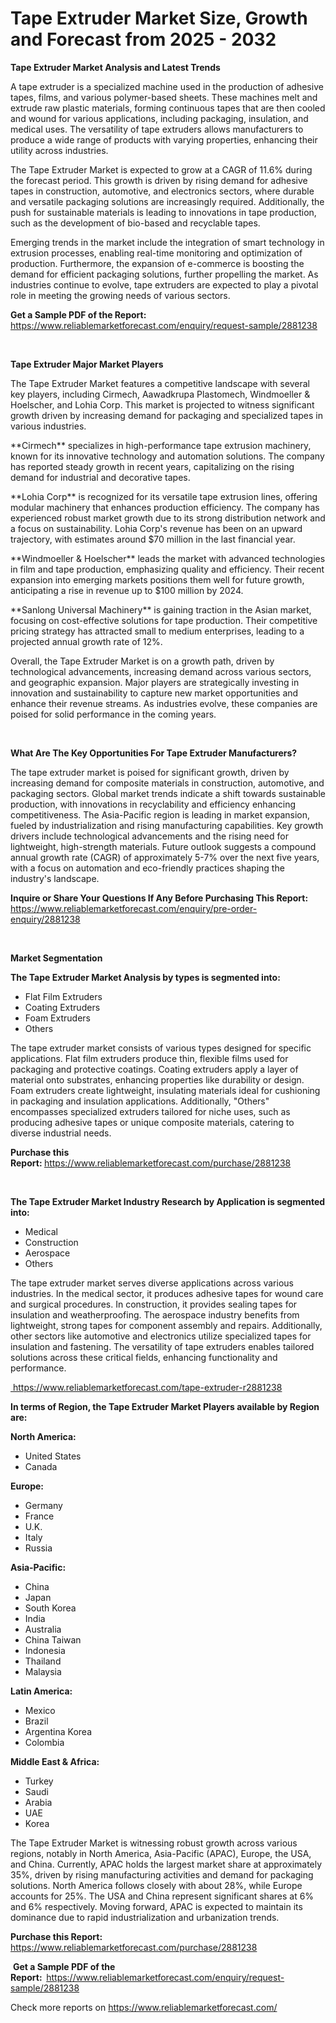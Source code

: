 <p><h1>Tape Extruder Market Size, Growth and Forecast from 2025 - 2032</h1></p><p><strong>Tape Extruder Market Analysis and Latest Trends</strong></p>
<p><p>A tape extruder is a specialized machine used in the production of adhesive tapes, films, and various polymer-based sheets. These machines melt and extrude raw plastic materials, forming continuous tapes that are then cooled and wound for various applications, including packaging, insulation, and medical uses. The versatility of tape extruders allows manufacturers to produce a wide range of products with varying properties, enhancing their utility across industries.</p><p>The Tape Extruder Market is expected to grow at a CAGR of 11.6% during the forecast period. This growth is driven by rising demand for adhesive tapes in construction, automotive, and electronics sectors, where durable and versatile packaging solutions are increasingly required. Additionally, the push for sustainable materials is leading to innovations in tape production, such as the development of bio-based and recyclable tapes. </p><p>Emerging trends in the market include the integration of smart technology in extrusion processes, enabling real-time monitoring and optimization of production. Furthermore, the expansion of e-commerce is boosting the demand for efficient packaging solutions, further propelling the market. As industries continue to evolve, tape extruders are expected to play a pivotal role in meeting the growing needs of various sectors.</p></p>
<p><strong>Get a Sample PDF of the Report:&nbsp;</strong> <a href="https://www.reliablemarketforecast.com/enquiry/request-sample/2881238?utm_campaign=3171&utm_medium=2&utm_source=Github&utm_content=ia&utm_term=12032025&utm_id=tape-extruder">https://www.reliablemarketforecast.com/enquiry/request-sample/2881238</a></p>
<p>&nbsp;</p>
<p><strong>Tape Extruder Major Market Players</strong></p>
<p><p>The Tape Extruder Market features a competitive landscape with several key players, including Cirmech, Aawadkrupa Plastomech, Windmoeller & Hoelscher, and Lohia Corp. This market is projected to witness significant growth driven by increasing demand for packaging and specialized tapes in various industries.</p><p>**Cirmech** specializes in high-performance tape extrusion machinery, known for its innovative technology and automation solutions. The company has reported steady growth in recent years, capitalizing on the rising demand for industrial and decorative tapes. </p><p>**Lohia Corp** is recognized for its versatile tape extrusion lines, offering modular machinery that enhances production efficiency. The company has experienced robust market growth due to its strong distribution network and a focus on sustainability. Lohia Corp's revenue has been on an upward trajectory, with estimates around $70 million in the last financial year.</p><p>**Windmoeller & Hoelscher** leads the market with advanced technologies in film and tape production, emphasizing quality and efficiency. Their recent expansion into emerging markets positions them well for future growth, anticipating a rise in revenue up to $100 million by 2024.</p><p>**Sanlong Universal Machinery** is gaining traction in the Asian market, focusing on cost-effective solutions for tape production. Their competitive pricing strategy has attracted small to medium enterprises, leading to a projected annual growth rate of 12%.</p><p>Overall, the Tape Extruder Market is on a growth path, driven by technological advancements, increasing demand across various sectors, and geographic expansion. Major players are strategically investing in innovation and sustainability to capture new market opportunities and enhance their revenue streams. As industries evolve, these companies are poised for solid performance in the coming years.</p></p>
<p>&nbsp;</p>
<p><strong>What Are The Key Opportunities For Tape Extruder Manufacturers?</strong></p>
<p><p>The tape extruder market is poised for significant growth, driven by increasing demand for composite materials in construction, automotive, and packaging sectors. Global market trends indicate a shift towards sustainable production, with innovations in recyclability and efficiency enhancing competitiveness. The Asia-Pacific region is leading in market expansion, fueled by industrialization and rising manufacturing capabilities. Key growth drivers include technological advancements and the rising need for lightweight, high-strength materials. Future outlook suggests a compound annual growth rate (CAGR) of approximately 5-7% over the next five years, with a focus on automation and eco-friendly practices shaping the industry's landscape.</p></p>
<p><strong>Inquire or Share Your Questions If Any Before Purchasing This Report:</strong> <a href="https://www.reliablemarketforecast.com/enquiry/pre-order-enquiry/2881238?utm_campaign=3171&utm_medium=2&utm_source=Github&utm_content=ia&utm_term=12032025&utm_id=tape-extruder">https://www.reliablemarketforecast.com/enquiry/pre-order-enquiry/2881238</a></p>
<p>&nbsp;</p>
<p><strong>Market Segmentation</strong></p>
<p><strong>The Tape Extruder Market Analysis by types is segmented into:</strong></p>
<p><ul><li>Flat Film Extruders</li><li>Coating Extruders</li><li>Foam Extruders</li><li>Others</li></ul></p>
<p><p>The tape extruder market consists of various types designed for specific applications. Flat film extruders produce thin, flexible films used for packaging and protective coatings. Coating extruders apply a layer of material onto substrates, enhancing properties like durability or design. Foam extruders create lightweight, insulating materials ideal for cushioning in packaging and insulation applications. Additionally, "Others" encompasses specialized extruders tailored for niche uses, such as producing adhesive tapes or unique composite materials, catering to diverse industrial needs.</p></p>
<p><strong>Purchase this Report:&nbsp;</strong><a href="https://www.reliablemarketforecast.com/purchase/2881238?utm_campaign=3171&utm_medium=2&utm_source=Github&utm_content=ia&utm_term=12032025&utm_id=tape-extruder">https://www.reliablemarketforecast.com/purchase/2881238</a></p>
<p>&nbsp;</p>
<p><strong>The Tape Extruder Market Industry Research by Application is segmented into:</strong></p>
<p><ul><li>Medical</li><li>Construction</li><li>Aerospace</li><li>Others</li></ul></p>
<p><p>The tape extruder market serves diverse applications across various industries. In the medical sector, it produces adhesive tapes for wound care and surgical procedures. In construction, it provides sealing tapes for insulation and weatherproofing. The aerospace industry benefits from lightweight, strong tapes for component assembly and repairs. Additionally, other sectors like automotive and electronics utilize specialized tapes for insulation and fastening. The versatility of tape extruders enables tailored solutions across these critical fields, enhancing functionality and performance.</p></p>
<p><a href="https://www.reliablemarketforecast.com/tape-extruder-r2881238?utm_campaign=3171&utm_medium=2&utm_source=Github&utm_content=ia&utm_term=12032025&utm_id=tape-extruder">&nbsp;https://www.reliablemarketforecast.com/tape-extruder-r2881238</a></p>
<p><strong>In terms of Region, the Tape Extruder Market Players available by Region are:</strong></p>
<p>
    <p> <strong> North America: </strong>
        <ul>
            <li>United States</li>
            <li>Canada</li>
        </ul>
        </p> 
    <p> <strong> Europe: </strong>
        <ul>
            <li>Germany</li>
            <li>France</li>
            <li>U.K.</li>
            <li>Italy</li>
            <li>Russia</li>
        </ul>
        </p> 
    <p> <strong> Asia-Pacific: </strong>
        <ul>
            <li>China</li>
            <li>Japan</li>
            <li>South Korea</li>
            <li>India</li>
            <li>Australia</li>
            <li>China Taiwan</li>
            <li>Indonesia</li>
            <li>Thailand</li>
            <li>Malaysia</li>
        </ul>
        </p> 
    <p> <strong> Latin America: </strong>
        <ul>
            <li>Mexico</li>
            <li>Brazil</li>
            <li>Argentina Korea</li>
            <li>Colombia</li>
        </ul>
        </p> 
    <p> <strong> Middle East & Africa: </strong>
        <ul>
            <li>Turkey</li>
            <li>Saudi</li>
            <li>Arabia</li>
            <li>UAE</li>
            <li>Korea</li>
        </ul>
    </p>
    </p>
<p><p>The Tape Extruder Market is witnessing robust growth across various regions, notably in North America, Asia-Pacific (APAC), Europe, the USA, and China. Currently, APAC holds the largest market share at approximately 35%, driven by rising manufacturing activities and demand for packaging solutions. North America follows closely with about 28%, while Europe accounts for 25%. The USA and China represent significant shares at 6% and 6% respectively. Moving forward, APAC is expected to maintain its dominance due to rapid industrialization and urbanization trends.</p></p>
<p><strong>Purchase this Report: </strong><a href="https://www.reliablemarketforecast.com/purchase/2881238?utm_campaign=3171&utm_medium=2&utm_source=Github&utm_content=ia&utm_term=12032025&utm_id=tape-extruder">https://www.reliablemarketforecast.com/purchase/2881238</a></p>
<p>&nbsp;<strong>Get a Sample PDF of the Report:&nbsp;&nbsp;</strong><a href="https://www.reliablemarketforecast.com/enquiry/request-sample/2881238?utm_campaign=3171&utm_medium=2&utm_source=Github&utm_content=ia&utm_term=12032025&utm_id=tape-extruder">https://www.reliablemarketforecast.com/enquiry/request-sample/2881238</a></p>
<p><strong></strong></p>
<p>Check more reports on <a href="https://www.reliablemarketforecast.com/?utm_campaign=3171&utm_medium=2&utm_source=Github&utm_content=ia&utm_term=12032025&utm_id=tape-extruder">https://www.reliablemarketforecast.com/</a></p>